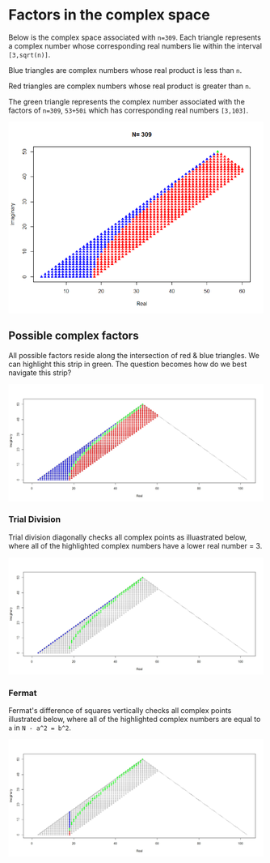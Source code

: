 # Factors in the complex space

Below is the complex space associated with `n=309`.  Each triangle represents a complex number whose corresponding real numbers lie within the interval `[3,sqrt(n)]`.

Blue triangles are complex numbers whose real product is less than `n`.

Red triangles are complex numbers whose real product is greater than `n`.

The green triangle represents the complex number associated with the factors of `n=309`, `53+50i` which has corresponding real numbers `[3,103]`.

![Complex Space](https://github.com/OVVO-Financial/Number-Theory/blob/master/Images/Complex%20plane.png)

## Possible complex factors
All possible factors reside along the intersection of red & blue triangles.  We can highlight this strip in green.  The question becomes how do we best navigate this strip?

![Factor Strip](https://github.com/OVVO-Financial/Number-Theory/blob/master/Images/Factor%20Strip%20in%20Green.jpeg)

### Trial Division
Trial division diagonally checks all complex points as illuastrated below, where all of the highlighted complex numbers have a lower real number = 3.

![Trial Div](https://github.com/OVVO-Financial/Number-Theory/blob/master/Images/Trial%20Division%20by%203.jpeg)

### Fermat
Fermat's difference of squares vertically checks all complex points illustrated below, where all of the highlighted complex numbers are equal to `a` in `N - a^2 = b^2`.

![Fermat](https://github.com/OVVO-Financial/Number-Theory/blob/master/Images/Vertical%20Fermat.jpeg)
